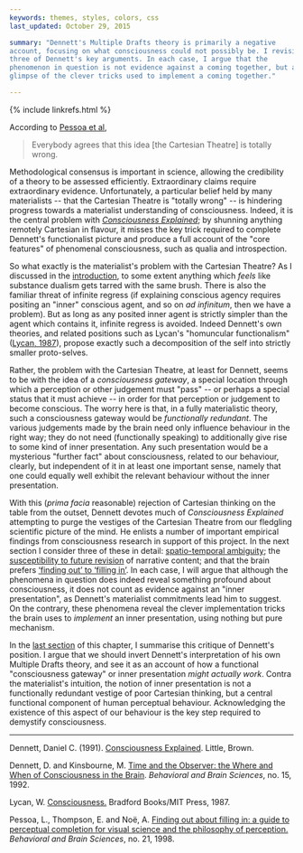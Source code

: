 ```yaml
---
keywords: themes, styles, colors, css
last_updated: October 29, 2015

summary: "Dennett's Multiple Drafts theory is primarily a negative
account, focusing on what consciousness could not possibly be. I revisit
three of Dennett's key arguments. In each case, I argue that the
phenomenon in question is not evidence against a coming together, but a
glimpse of the clever tricks used to implement a coming together."

---
```


{% include linkrefs.html %}

According to [Pessoa et al](#pessoa98),

> Everybody agrees that this idea [the Cartesian Theatre] is totally wrong.

Methodological consensus is important in science, allowing the
credibility of a theory to be assessed efficiently. Extraordinary claims
require extraordinary evidence. Unfortunately, a particular belief held
by many materialists -- that the Cartesian Theatre is "totally wrong" --
is hindering progress towards a materialist understanding of
consciousness. Indeed, it is the central problem with
[_Consciousness Explained_](#dennett91a); by shunning anything remotely
Cartesian in flavour, it misses the key trick required to complete
Dennett's functionalist picture and produce a full account of the "core
features" of phenomenal consciousness, such as qualia and introspection.

So what exactly is the materialist's problem with the Cartesian Theatre?
As I discussed in the [introduction](introduction.html), to some extent
anything which _feels_ like substance dualism gets tarred with the same
brush. There is also the familiar threat of infinite regress (if
explaining conscious agency requires positing an "inner" conscious
agent, and so on _ad infinitum_, then we have a problem). But as long as
any posited inner agent is strictly simpler than the agent which
contains it, infinite regress is avoided. Indeed Dennett's own theories,
and related positions such as Lycan's "homuncular functionalism"
([Lycan, 1987](#lycan87)), propose exactly such a decomposition of the
self into strictly smaller proto-selves.

Rather, the problem with the Cartesian Theatre, at least for Dennett,
seems to be with the idea of a _consciousness gateway_, a special
location through which a perception or other judgement must "pass" -- or
perhaps a special status that it must achieve -- in order for that
perception or judgement to become conscious. The worry here is that, in
a fully materialistic theory, such a consciousness gateway would be
_functionally redundant_. The various judgements made by the brain need
only influence behaviour in the right way; they do not need
(functionally speaking) to additionally give rise to some kind of inner
presentation. Any such presentation would be a mysterious "further fact"
about consciousness, related to our behaviour, clearly, but independent
of it in at least one important sense, namely that one could equally
well exhibit the relevant behaviour without the inner presentation.

With this (_prima facia_ reasonable) rejection of Cartesian thinking on
the table from the outset, Dennett devotes much of _Consciousness
Explained_ attempting to purge the vestiges of the Cartesian Theatre
from our fledgling scientific picture of the mind. He enlists a number
of important empirical findings from consciousness research in support
of this project. In the next section I consider three of these in
detail:
[spatio-temporal ambiguity](multiple-drafts-dennett-spatio-temporal.html);
the
[susceptibility to future revision](multiple-drafts-dennett-non-monotonic.html)
of narrative content; and that the brain prefers
[&lsquo;finding out&rsquo; to &lsquo;filling in&rsquo;](multiple-drafts-dennett-finding-out.html).
In each case, I will argue that although the phenomena in question does
indeed reveal something profound about consciousness, it does not count
as evidence against an "inner presentation", as Dennett's materialist
commitments lead him to suggest. On the contrary, these phenomena reveal
the clever implementation tricks the brain uses to _implement_ an inner
presentation, using nothing but pure mechanism.

In the [last section](multiple-drafts-functional-gateway.html) of this
chapter, I summarise this critique of Dennett's position. I argue that
we should invert Dennett's interpretation of his own Multiple Drafts
theory, and see it as an account of how a functional "consciousness
gateway" or inner presentation _might actually work_. Contra the
materialist's intuition, the notion of inner presentation is not a
functionally redundant vestige of poor Cartesian thinking, but a central
functional component of human perceptual behaviour. Acknowledging the
existence of this aspect of our behaviour is the key step required to
demystify consciousness.

- - -

<a name="dennett91a"></a>Dennett, Daniel C. (1991).
[Consciousness Explained](). Little, Brown.

<a name="dennett92"></a>Dennett, D. and Kinsbourne, M.
[Time and the Observer: the Where and When of Consciousness in the Brain]().
_Behavioral and Brain Sciences_, no. 15, 1992.

<a name="lycan87"></a>Lycan, W. [Consciousness.]() Bradford Books/MIT
Press, 1987.

<a name="pessoa98"></a>Pessoa, L., Thompson, E. and Noë, A.
[Finding out about filling in: a guide to perceptual completion for visual science and the philosophy of perception.]()
_Behavioral and Brain Sciences_, no. 21, 1998.
